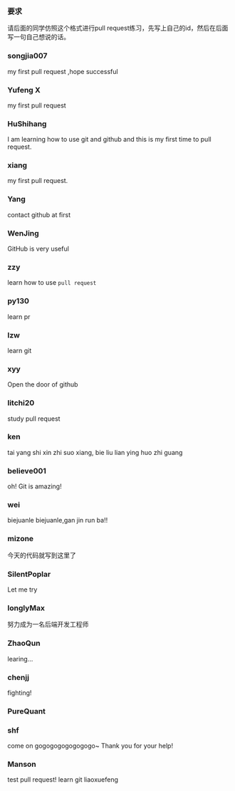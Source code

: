 ### 要求
请后面的同学仿照这个格式进行pull request练习，先写上自己的id，然后在后面写一句自己想说的话。

### songjia007
my first pull request ,hope successful

### Yufeng X
my first pull request

### HuShihang
I am learning how to use git and github and this is my first time to pull request.

### xiang
my first pull request.

### Yang

contact github at first

### WenJing

GitHub is very useful 

### zzy
learn how to use   `pull request`

### py130

learn pr

### lzw

learn git

### xyy

Open the door of github

### litchi20

study pull request

### ken

tai yang shi xin zhi suo xiang, bie liu lian ying huo zhi guang

### believe001

oh! Git is amazing!

### wei

biejuanle biejuanle,gan jin run ba!! 

### mizone

今天的代码就写到这里了

### SilentPoplar

Let me try

### longlyMax

努力成为一名后端开发工程师
### ZhaoQun

learing...

### chenjj

fighting!

### PureQuant

### shf
come on gogogogogogogogo~
Thank you for your help!

### Manson
test pull request! learn git liaoxuefeng
